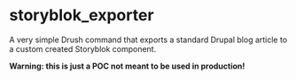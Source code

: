 # storyblok_exporter

A very simple Drush command that exports a standard Drupal blog article to a custom created Storyblok component.

**Warning: this is just a POC not meant to be used in production!**
